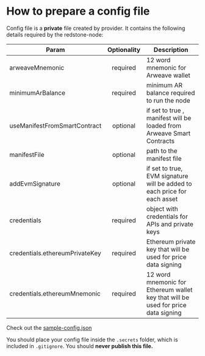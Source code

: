# How to prepare a config file

Config file is a **private** file created by provider. It contains the following details required by the redstone-node:

| Param | Optionality | Description |
|---|:---:|---|
| arweaveMnemonic | required | 12 word mnemonic for Arweave wallet |
| minimumArBalance | required | minimum AR balance required to run the node |
| useManifestFromSmartContract | optional | if set to true , manifest will be loaded from Arweave Smart Contracts |
| manifestFile | optional | path to the manifest file |
| addEvmSignature | optional | if set to true, EVM signature will be added to each price for each asset |
| credentials | required | object with credentials for APIs and private keys |
| credentials.ethereumPrivateKey | required | Ethereum private key that will be used for price data signing |
| credentials.ethereumMnemonic | required | 12 word mnemonic for Ethereum wallet key that will be used for price data signing |

Check out the [sample-config.json](../sample-config.json)

You should place your config file inside the `.secrets` folder, which is included in `.gitignore`. You should **never publish this file.**
